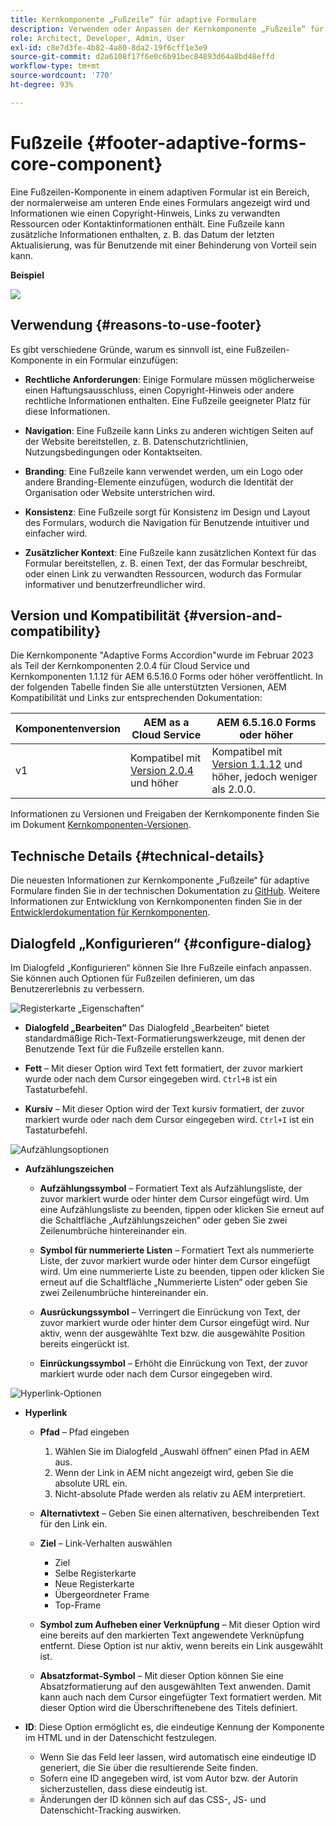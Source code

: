 ```yaml
---
title: Kernkomponente „Fußzeile“ für adaptive Formulare
description: Verwenden oder Anpassen der Kernkomponente „Fußzeile“ für adaptive Formulare.
role: Architect, Developer, Admin, User
exl-id: c8e7d3fe-4b82-4a80-8da2-19f6cff1e3e9
source-git-commit: d2a6108f17f6e0c6b91bec84893d64a8bd48effd
workflow-type: tm+mt
source-wordcount: '770'
ht-degree: 93%

---
```


# Fußzeile {#footer-adaptive-forms-core-component}

Eine Fußzeilen-Komponente in einem adaptiven Formular ist ein Bereich, der normalerweise am unteren Ende eines Formulars angezeigt wird und Informationen wie einen Copyright-Hinweis, Links zu verwandten Ressourcen oder Kontaktinformationen enthält. Eine Fußzeile kann zusätzliche Informationen enthalten, z. B. das Datum der letzten Aktualisierung, was für Benutzende mit einer Behinderung von Vorteil sein kann.

**Beispiel**

![](/help/adaptive-forms/assets/footer.png)

## Verwendung {#reasons-to-use-footer}

Es gibt verschiedene Gründe, warum es sinnvoll ist, eine Fußzeilen-Komponente in ein Formular einzufügen:

* **Rechtliche Anforderungen**: Einige Formulare müssen möglicherweise einen Haftungsausschluss, einen Copyright-Hinweis oder andere rechtliche Informationen enthalten. Eine Fußzeile geeigneter Platz für diese Informationen.

* **Navigation**: Eine Fußzeile kann Links zu anderen wichtigen Seiten auf der Website bereitstellen, z. B. Datenschutzrichtlinien, Nutzungsbedingungen oder Kontaktseiten.

* **Branding**: Eine Fußzeile kann verwendet werden, um ein Logo oder andere Branding-Elemente einzufügen, wodurch die Identität der Organisation oder Website unterstrichen wird.

* **Konsistenz**: Eine Fußzeile sorgt für Konsistenz im Design und Layout des Formulars, wodurch die Navigation für Benutzende intuitiver und einfacher wird.

* **Zusätzlicher Kontext**: Eine Fußzeile kann zusätzlichen Kontext für das Formular bereitstellen, z. B. einen Text, der das Formular beschreibt, oder einen Link zu verwandten Ressourcen, wodurch das Formular informativer und benutzerfreundlicher wird.

## Version und Kompatibilität {#version-and-compatibility}

Die Kernkomponente &quot;Adaptive Forms Accordion&quot;wurde im Februar 2023 als Teil der Kernkomponenten 2.0.4 für Cloud Service und Kernkomponenten 1.1.12 für AEM 6.5.16.0 Forms oder höher veröffentlicht. In der folgenden Tabelle finden Sie alle unterstützten Versionen, AEM Kompatibilität und Links zur entsprechenden Dokumentation:

| Komponentenversion | AEM as a Cloud Service | AEM 6.5.16.0 Forms oder höher |
|---|---|---|
| v1 | Kompatibel mit<br>[Version 2.0.4](/help/adaptive-forms/version.md) und höher | Kompatibel mit<br>[Version 1.1.12](/help/adaptive-forms/version.md) und höher, jedoch weniger als 2.0.0. |

Informationen zu Versionen und Freigaben der Kernkomponente finden Sie im Dokument [Kernkomponenten-Versionen](/help/adaptive-forms/version.md).

<!-- ## Sample Component Output {#sample-component-output}

To experience the Accordion Component as well as see examples of its configuration options as well as HTML and JSON output, visit the [Component Library](https://adobe.com/go/aem_cmp_library_accordion). -->

## Technische Details {#technical-details}

Die neuesten Informationen zur Kernkomponente „Fußzeile“ für adaptive Formulare finden Sie in der technischen Dokumentation zu [GitHub](https://github.com/adobe/aem-core-forms-components/tree/master/ui.af.apps/src/main/content/jcr_root/apps/core/fd/components/form/footer/v1/footer). Weitere Informationen zur Entwicklung von Kernkomponenten finden Sie in der [Entwicklerdokumentation für Kernkomponenten](/help/developing/overview.md).


## Dialogfeld „Konfigurieren“ {#configure-dialog}

Im Dialogfeld „Konfigurieren“ können Sie Ihre Fußzeile einfach anpassen. Sie können auch Optionen für Fußzeilen definieren, um das Benutzererlebnis zu verbessern.

![Registerkarte „Eigenschaften“](/help/adaptive-forms/assets/footer_propertiestab.png)

* **Dialogfeld „Bearbeiten“**
Das Dialogfeld „Bearbeiten“ bietet standardmäßige Rich-Text-Formatierungswerkzeuge, mit denen der Benutzende Text für die Fußzeile erstellen kann.

* **Fett** – Mit dieser Option wird Text fett formatiert, der zuvor markiert wurde oder nach dem Cursor eingegeben wird. `Ctrl+B` ist ein Tastaturbefehl.

* **Kursiv** – Mit dieser Option wird der Text kursiv formatiert, der zuvor markiert wurde oder nach dem Cursor eingegeben wird. `Ctrl+I` ist ein Tastaturbefehl.

![Aufzählungsoptionen](/help/adaptive-forms/assets/footer_bullet.png)


* **Aufzählungszeichen**

   * **Aufzählungssymbol** – Formatiert Text als Aufzählungsliste, der zuvor markiert wurde oder hinter dem Cursor eingefügt wird. Um eine Aufzählungsliste zu beenden, tippen oder klicken Sie erneut auf die Schaltfläche „Aufzählungszeichen“ oder geben Sie zwei Zeilenumbrüche hintereinander ein.

   * **Symbol für nummerierte Listen** – Formatiert Text als nummerierte Liste, der zuvor markiert wurde oder hinter dem Cursor eingefügt wird. Um eine nummerierte Liste zu beenden, tippen oder klicken Sie erneut auf die Schaltfläche „Nummerierte Listen“ oder geben Sie zwei Zeilenumbrüche hintereinander ein.

   * **Ausrückungssymbol** – Verringert die Einrückung von Text, der zuvor markiert wurde oder hinter dem Cursor eingefügt wird. Nur aktiv, wenn der ausgewählte Text bzw. die ausgewählte Position bereits eingerückt ist.

   * **Einrückungssymbol** – Erhöht die Einrückung von Text, der zuvor markiert wurde oder nach dem Cursor eingegeben wird.

![Hyperlink-Optionen](/help/adaptive-forms/assets/footer_link.png)

* **Hyperlink**

   * **Pfad** – Pfad eingeben
      1. Wählen Sie im Dialogfeld „Auswahl öffnen“ einen Pfad in AEM aus.
      1. Wenn der Link in AEM nicht angezeigt wird, geben Sie die absolute URL ein.
      1. Nicht-absolute Pfade werden als relativ zu AEM interpretiert.
   * **Alternativtext** – Geben Sie einen alternativen, beschreibenden Text für den Link ein.

   * **Ziel** – Link-Verhalten auswählen
      * Ziel
      * Selbe Registerkarte
      * Neue Registerkarte
      * Übergeordneter Frame
      * Top-Frame
   * **Symbol zum Aufheben einer Verknüpfung** – Mit dieser Option wird eine bereits auf den markierten Text angewendete Verknüpfung entfernt. Diese Option ist nur aktiv, wenn bereits ein Link ausgewählt ist.

   * **Absatzformat-Symbol** – Mit dieser Option können Sie eine Absatzformatierung auf den ausgewählten Text anwenden. Damit kann auch nach dem Cursor eingefügter Text formatiert werden. Mit dieser Option wird die Überschriftenebene des Titels definiert.



* **ID**: Diese Option ermöglicht es, die eindeutige Kennung der Komponente im HTML und in der Datenschicht festzulegen.

   * Wenn Sie das Feld leer lassen, wird automatisch eine eindeutige ID generiert, die Sie über die resultierende Seite finden.
   * Sofern eine ID angegeben wird, ist vom Autor bzw. der Autorin sicherzustellen, dass diese eindeutig ist.
   * Änderungen der ID können sich auf das CSS-, JS- und Datenschicht-Tracking auswirken.

